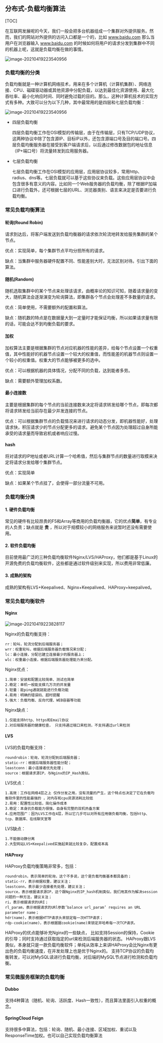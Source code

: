 ## 分布式-负载均衡算法

[TOC]

在互联网发展呢的今天，我们一般会把多台机器组成一个集群对外提供服务。然而，我们的网站对外提供的访问入口都是一个的，比如 www.baidu.com 那么当用户在浏览器输入 www.baidu.com 的时候如何将用户的请求分发到集群中不同的机器上呢，这就是负载均衡在做的事情。

![image-20210419223540956](imgs/v2-8c1cfe007a2b5b64d221a20a335a9333_r.jpg)

### 负载均衡的分类

负载均衡就是一种计算机网络技术，用来在多个计算机（计算机集群）、网络连接、CPU、磁碟驱动器或其他资源中分配负载，以达到最佳化资源使用、最大化吞吐率、最小化响应时间、同时避免过载的目的。那么，这种计算机技术的实现方式有多种。大致可以分为以下几种，其中最常用的是四层和七层负载均衡：

![image-20210419223540956](imgs/image-20210419223540956.png)

- 四层负载均衡

  四层负载均衡工作在OSI模型的传输层，由于在传输层，只有TCP/UDP协议，这两种协议中除了包含源IP、目标IP以外，还包含源端口号及目的端口号。四层负载均衡服务器在接受到客户端请求后，以后通过修改数据包的地址信息（IP+端口号）将流量转发到应用服务器。

- 七层负载均衡

  七层负载均衡工作在OSI模型的应用层，应用层协议较多，常用http、radius、dns等。七层负载就可以基于这些协议来负载。这些应用层协议中会包含很多有意义的内容。比如同一个Web服务器的负载均衡，除了根据IP加端口进行负载外，还可根据七层的URL、浏览器类别、语言来决定是否要进行负载均衡。


### 常见负载均衡算法

#### 轮询(Round Robin)

请求到达后，将客户端发送到负载均衡器的请求依次轮流地转发给服务集群的某个节点。

优点：实现简单，每个集群节点平均分担所有的请求。

缺点：当集群中服务器硬件配置不同、性能差别大时，无法区别对待。引出下面的算法。

#### 随机(Random)

随机选取集群中的某个节点来处理该请求，由概率论的知识可知，随着请求量的变大，随机算法会逐渐演变为轮询算法，即集群各个节点会处理差不多数量的请求。

优点：简单使用，不需要额外的配置和算法。

缺点：随机数的特点是在数据量大到一定量时才能保证均衡，所以如果请求量有限的话，可能会达不到均衡负载的要求。


#### 加权

加权算法主要是根据集群的节点对应机器的性能的差异，给每个节点设置一个权重值，其中性能好的机器节点设置一个较大的权重值，而性能差的机器节点则设置一个较小的权重值。权重大的节点能够被更多的选中。

优点：可以根据机器的具体情况，分配不同的负载，达到能者多劳。

缺点：需要额外管理加权系数。

#### 最小连接数

主要是根据集群的每个节点的当前连接数来决定将请求转发给哪个节点，即每次都将请求转发给当前存在最少并发连接的节点。

优点：可以根据集群节点的负载情况来进行请求的动态分发，即机器性能好，处理请求快，积压请求少的节点分配更多的请求。避免某个节点因为处理超过自身所能承受的请求量而导致宕机或者响应过慢。

#### hash

将对请求的IP地址或者URL计算一个哈希值，然后与集群节点的数量进行取模来决定将请求分发给哪个集群节点。

优点：实现简单

缺点：如果某个节点挂了，会使得一部分流量不可用。

### 负载均衡分类

#### 1. 硬件负载均衡

常见的硬件有比较昂贵的F5和Array等商用的负载均衡器，它的优点**简单**，有专业的人负责；缺点就是 **贵** ，所以对于规模较小的网络服务来说暂时还没有需要使用。
#### 2. 软件负载均衡

目前使用最广泛的三种负载均衡软件Nginx/LVS/HAProxy，他们都是基于Linux的开源免费的负载均衡软件，这些都是通过软件级别来实现，所以费用非常低廉。
#### 3. 成熟的架构

成熟的架构有LVS+Keepalived、Nginx+Keepalived、HAProxy+keepalived。

### 常见负载均衡软件

#### Nginx

![image-20210419223828117](imgs/image-20210419223828117.png)

Nginx的负载均衡支持：

    rr：轮叫，轮流分配到后端服务器；
    wrr：权重轮叫，根据后端服务器负载情况来分配；
    lc：最小连接，分配已建立连接最少的服务器上；
    wlc：权重最小连接，根据后端服务器处理能力来分配。

Nginx优点：

    1.简单：安装和配置比较简单、测试也简单
    2.稳定：单机一般能支撑几万次的并发量
    3.轻量：能ping通就就能进行负载功能
    4.易用：明确的错误码、超时提醒
    5.强大：负载均衡、反向代理、WEB容器等功能

Nginx缺点：

    1.仅能支持http、https和Email协议
    2.对后端服务器的健康检查， 只支持通过端口来检测，不支持通过url来检测


#### LVS

LVS的负载均衡支持：

    roundrobin：轮询，轮流分配到后端服务器；
    static-rr：根据后端服务器性能分配；
    leastconn：最小连接者优先处理；
    source：根据请求源IP，与Nginx的IP_Hash类似。

LVS优点：

    1.高效：工作在网络4层之上 仅作分发之用，没有流量的产生，这个特点也决定了它在负载均衡软件里的性能最强的 ，对内存和cpu资源消耗比较低
    2.易用：配置性比较低，简化操作成本
    3.稳定：本身抗负载能力很强，自身有完整的双机热备方案
    4.应用范围广：因为LVS工作在4层，所以它几乎可以对所有应用做负载均衡，包括http、tcp、数据库、在线聊天室等

LVS缺点：

    1.不能做动静分离
    2.大型网站LVS+Keepalived实施起来就比较复杂，配置成本高

#### HAProxy


HAProxy负载均衡策略非常多，包括：

    roundrobin，表示简单的轮询，这个不多说，这个是负载均衡基本都具备的；
    static-rr，表示根据权重，建议关注；
    leastconn，表示最少连接者先处理，建议关注；
    source，表示根据请求源IP，这个跟Nginx的IP_hash机制类似，我们用其作为解决session问题的一种方法，建议关注；
    ri，表示根据请求的URI；
    rl_param，表示根据请求的URl参数’balance url_param’ requires an URL parameter name；
    hdr(name)，表示根据HTTP请求头来锁定每一次HTTP请求；
    rdp-cookie(name)，表示根据据cookie(name)来锁定并哈希每一次TCP请求。

HAProxy的优点能够补充Nginx的一些缺点， 比如支持Session的保持，Cookie的引导；同时支持通过获取指定的url来检测后端服务器的状态。
HAProxy跟LVS类似，本身就只是一款负载均衡软件；单纯从效率上来讲HAProxy会比Nginx有更出色的负载均衡速度，在并发处理上也是优于Nginx的。
支持TCP协议的负载均衡转发，可以对MySQL读进行负载均衡，对后端的MySQL节点进行检测和负载均衡。

### 常见微服务框架的负载均衡

#### Dubbo

支持4种算法（随机、轮询、活跃度、Hash一致性），而且算法里面引入权重的概念。


#### SpringCloud Feign

支持很多中算法，包括：轮询、随机、最小连接、区域加权、重试以及ResponseTime加权。也可以自己实现负载均衡算法